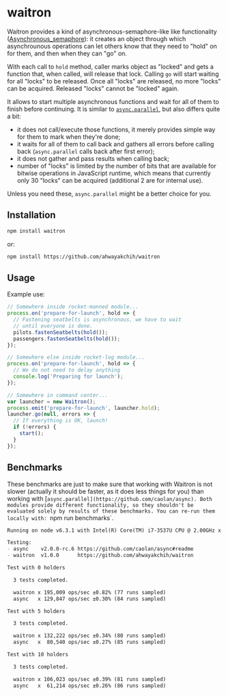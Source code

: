 waitron
=======

Waitron provides a kind of asynchronous-semaphore-like like functionality ([Asynchronous_semaphore](https://en.wikipedia.org/wiki/Asynchronous_semaphore)): it creates an object through which asynchrounous operations can let others know that they need to "hold" on for them, and then when they can "go" on.

With each call to `hold` method, caller marks object as "locked" and gets a function that, when called, will release that lock.
Calling `go` will start waiting for all "locks" to be released.
Once all "locks" are released, no more "locks" can be acquired. Released "locks" cannot be "locked" again.

It allows to start multiple asynchronous functions and wait for all of them to finish before continuing. It is similar to [`async.parallel`](https://github.com/caolan/async), but also differs quite a bit:

- it does not call/execute those functions, it merely provides simple way for them to mark when they're done;
- it waits for all of them to call back and gathers all errors before calling back (`async.parallel` calls back after first error);
- it does not gather and pass results when calling back;
- number of "locks" is limited by the number of bits that are available for bitwise operations in JavaScript runtime, which means that currently only 30 "locks" can be acquired (additional 2 are for internal use).

Unless you need these, `async.parallel` might be a better choice for you.


## Installation

```sh
npm install waitron
```

or:

```sh
npm install https://github.com/ahwayakchih/waitron
```


## Usage

Example use:

```javascript
// Somewhere inside rocket-manned module...
process.on('prepare-for-launch', hold => {
  // Fastening seatbelts is asynchronous, we have to wait
  // until everyone is done.
  pilots.fastenSeatbelts(hold());
  passengers.fastenSeatbelts(hold());
});

// Somewhere else inside rocket-log module...
process.on('prepare-for-launch', hold => {
  // We do not need to delay anything
  console.log('Preparing for launch');
});

// Somewhere in command center...
var launcher = new Waitron();
process.emit('prepare-for-launch', launcher.hold);
launcher.go(null, errors => {
  // If everything is OK, launch!
  if (!errors) {
    start();
  }
});
```


## Benchmarks

These benchmarks are just to make sure that working with Waitron is not slower (actually it should be faster, as it does less things for you) than working with [`async.parallel](https://github.com/caolan/async). Both modules provide different functionality, so they shouldn't be evaluated solely by results of these benchmarks.
You can re-run them locally with: `npm run benchmarks`.

```markdown
Running on node v6.3.1 with Intel(R) Core(TM) i7-3537U CPU @ 2.00GHz x 4

Testing:
- async    v2.0.0-rc.6 https://github.com/caolan/async#readme  
- waitron  v1.0.0      https://github.com/ahwayakchih/waitron  

Test with 0 holders

  3 tests completed.

  waitron x 195,009 ops/sec ±0.82% (77 runs sampled)
  async   x 129,847 ops/sec ±0.30% (84 runs sampled)

Test with 5 holders

  3 tests completed.

  waitron x 132,222 ops/sec ±0.34% (80 runs sampled)
  async   x  80,540 ops/sec ±0.27% (85 runs sampled)

Test with 10 holders

  3 tests completed.

  waitron x 106,023 ops/sec ±0.39% (81 runs sampled)
  async   x  61,214 ops/sec ±0.26% (86 runs sampled)
```